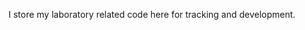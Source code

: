 
I store my laboratory related code here for tracking and development. 

<!---
cyjlee-dev/cyjlee-dev is a ✨ special ✨ repository because its `README.md` (this file) appears on your GitHub profile.
You can click the Preview link to take a look at your changes.
--->
